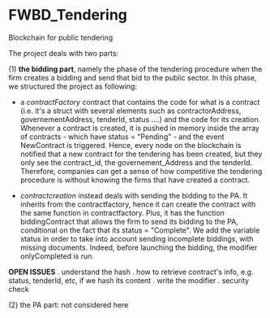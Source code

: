 # FWBD_Tendering
Blockchain for public tendering  

The project deals with two parts: 

(1) **the bidding part**, namely the phase of the tendering procedure when the firm creates a bidding and send that bid to the public sector. In this phase, we structured the project as following: 

- a *contractFactory* contract that contains the code for what is a contract (i.e. it's a struct with several elements such as contractorAddress, governementAddress, tenderId, status ....) and the code for its creation. Whenever a contract is created, it is pushed in memory inside the array of contracts - which have status = "Pending" - and the event NewContract is triggered. Hence, every node on the blockchain is notified that a new contract for the tendering has been created, but they only see the contract_id, the governement_Address and the tenderId. Therefore, companies can get a sense of how competitive the tendering procedure is without knowing the firms that have created a contract. 

- *contractcreation* instead deals with sending the bidding to the PA. It inherits from the contractfactory, hence it can create the contract with the same function in contractfactory. Plus, it has the function biddingContract that allows the firm to send its bidding to the PA, conditional on the fact that its status = "Complete". We add the variable status in order to take into account sending incomplete biddings, with missing documents. Indeed, before launching the bidding, the modifier onlyCompleted is run. 

**OPEN ISSUES**
. understand the hash 
. how to retrieve contract's info, e.g. status, tenderId, etc, if we hash its content
. write the modifier
. security check

(2) the PA part: not considered here

